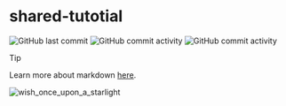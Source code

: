 # shared-tutotial
![GitHub last commit](https://img.shields.io/github/last-commit/dec0de284/shared-tutotial?display_timestamp=committer)
![GitHub commit activity](https://img.shields.io/github/commit-activity/t/dec0de284/shared-tutotial?authorFilter=Denz001)
![GitHub commit activity](https://img.shields.io/github/commit-activity/t/dec0de284/shared-tutotial?authorFilter=dec0de284&color=dec0de)

> [!TIP]
> Learn more about markdown [here](https://docs.github.com/en/get-started/writing-on-github/getting-started-with-writing-and-formatting-on-github/basic-writing-and-formatting-syntax).

![wish_once_upon_a_starlight](https://github.com/user-attachments/assets/406b2572-a769-44ac-86f4-8f9c253395ab)
